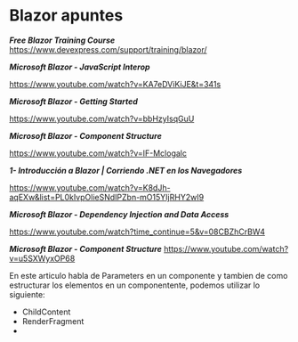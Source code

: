 # Blazor apuntes

***Free Blazor Training Course***
https://www.devexpress.com/support/training/blazor/

***Microsoft Blazor - JavaScript Interop***

https://www.youtube.com/watch?v=KA7eDViKiJE&t=341s

***Microsoft Blazor - Getting Started***

https://www.youtube.com/watch?v=bbHzyIsqGuU

***Microsoft Blazor - Component Structure***

https://www.youtube.com/watch?v=IF-Mclogalc

***1- Introducción a Blazor | Corriendo .NET en los Navegadores***

https://www.youtube.com/watch?v=K8dJh-aqEXw&list=PL0kIvpOlieSNdIPZbn-mO15YIjRHY2wI9

***Microsoft Blazor - Dependency Injection and Data Access***

https://www.youtube.com/watch?time_continue=5&v=08CBZhCrBW4

***Microsoft Blazor - Component Structure***
https://www.youtube.com/watch?v=u5SXWyxOP68

En este articulo habla de Parameters en un componente y tambien de como estructurar los elementos
en un componentente, podemos utilizar lo siguiente:

- ChildContent
- RenderFragment
- 